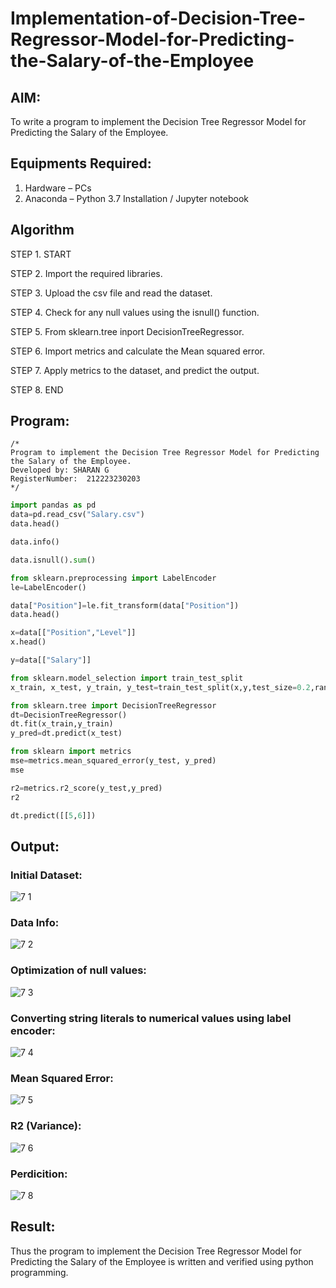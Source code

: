 # Implementation-of-Decision-Tree-Regressor-Model-for-Predicting-the-Salary-of-the-Employee

## AIM:
To write a program to implement the Decision Tree Regressor Model for Predicting the Salary of the Employee.

## Equipments Required:
1. Hardware – PCs
2. Anaconda – Python 3.7 Installation / Jupyter notebook

## Algorithm
 STEP 1. START

STEP 2. Import the required libraries.

STEP 3. Upload the csv file and read the dataset.

STEP 4. Check for any null values using the isnull() function.

STEP 5. From sklearn.tree inport DecisionTreeRegressor.

STEP 6. Import metrics and calculate the Mean squared error.

STEP 7. Apply metrics to the dataset, and predict the output.

STEP 8. END
## Program:
```
/*
Program to implement the Decision Tree Regressor Model for Predicting the Salary of the Employee.
Developed by: SHARAN G
RegisterNumber:  212223230203
*/
```
```py
import pandas as pd
data=pd.read_csv("Salary.csv")
data.head()

data.info()

data.isnull().sum()

from sklearn.preprocessing import LabelEncoder
le=LabelEncoder()

data["Position"]=le.fit_transform(data["Position"])
data.head()

x=data[["Position","Level"]]
x.head()

y=data[["Salary"]]

from sklearn.model_selection import train_test_split
x_train, x_test, y_train, y_test=train_test_split(x,y,test_size=0.2,random_state=2)

from sklearn.tree import DecisionTreeRegressor
dt=DecisionTreeRegressor()
dt.fit(x_train,y_train)
y_pred=dt.predict(x_test)

from sklearn import metrics
mse=metrics.mean_squared_error(y_test, y_pred)
mse

r2=metrics.r2_score(y_test,y_pred)
r2

dt.predict([[5,6]])
```

## Output:
### Initial Dataset:
![7 1](https://github.com/Rajeshanbu/Implementation-of-Decision-Tree-Regressor-Model-for-Predicting-the-Salary-of-the-Employee/assets/118924713/33faca45-0c8f-49fd-905d-954838a675ce)

### Data Info:
![7 2](https://github.com/Rajeshanbu/Implementation-of-Decision-Tree-Regressor-Model-for-Predicting-the-Salary-of-the-Employee/assets/118924713/daed8dfd-55c0-4e58-bf3a-d62c3dfdffdd)

### Optimization of null values:
![7 3](https://github.com/Rajeshanbu/Implementation-of-Decision-Tree-Regressor-Model-for-Predicting-the-Salary-of-the-Employee/assets/118924713/005453a7-304b-48ee-8716-be3417e266c8)

### Converting string literals to numerical values using label encoder:
![7 4](https://github.com/Rajeshanbu/Implementation-of-Decision-Tree-Regressor-Model-for-Predicting-the-Salary-of-the-Employee/assets/118924713/49c1c499-bda8-47b6-b395-56bf36923a9d)

### Mean Squared Error:
![7 5](https://github.com/Rajeshanbu/Implementation-of-Decision-Tree-Regressor-Model-for-Predicting-the-Salary-of-the-Employee/assets/118924713/b36bf828-7382-4275-91d4-190ff0d2ed14)

### R2 (Variance):
![7 6](https://github.com/Rajeshanbu/Implementation-of-Decision-Tree-Regressor-Model-for-Predicting-the-Salary-of-the-Employee/assets/118924713/6b239db9-34f5-4051-8c48-cbed92f83de9)

### Perdicition:
![7 8](https://github.com/Rajeshanbu/Implementation-of-Decision-Tree-Regressor-Model-for-Predicting-the-Salary-of-the-Employee/assets/118924713/77e886b1-2968-4027-a2ce-6582665fa16a)


## Result:
Thus the program to implement the Decision Tree Regressor Model for Predicting the Salary of the Employee is written and verified using python programming.
